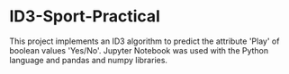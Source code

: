 # ID3-Sport-Practical
This project implements an ID3 algorithm to predict the attribute 'Play' of boolean values 'Yes/No'. Jupyter Notebook was used with the Python language and pandas and numpy libraries.

